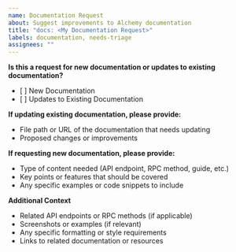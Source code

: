 ```yaml
---
name: Documentation Request
about: Suggest improvements to Alchemy documentation
title: "docs: <My Documentation Request>"
labels: documentation, needs-triage
assignees: ""
---
```


**Is this a request for new documentation or updates to existing documentation?**

* \[ ] New Documentation
* \[ ] Updates to Existing Documentation

**If updating existing documentation, please provide:**

* File path or URL of the documentation that needs updating
* Proposed changes or improvements

**If requesting new documentation, please provide:**

* Type of content needed (API endpoint, RPC method, guide, etc.)
* Key points or features that should be covered
* Any specific examples or code snippets to include

**Additional Context**

* Related API endpoints or RPC methods (if applicable)
* Screenshots or examples (if relevant)
* Any specific formatting or style requirements
* Links to related documentation or resources
